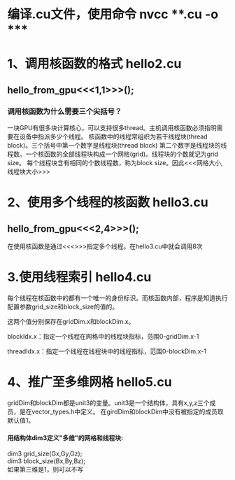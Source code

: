# 编译.cu文件，使用命令 nvcc **.cu -o ***

# 1、调用核函数的格式 hello2.cu
## hello_from_gpu<<<1,1>>>();
### 调用核函数为什么需要三个尖括号？
一块GPU有很多块计算核心，可以支持很多thread。主机调用核函数必须指明需要在设备中指派多少个线程。
核函数中的线程常组织为若干线程块(thread block)。三个括号中第一个数字是线程块(thread block)
第二个数字是线程块的线程数。一个核函数的全部线程块构成一个网格(grid)。线程块的个数就记为grid size。
每个线程块含有相同的个数线程数，称为block size。因此<<<网格大小,线程块大小>>>

# 2、使用多个线程的核函数 hello3.cu
## hello_from_gpu<<<2,4>>>();
在使用核函数是通过<<<>>>指定多个线程。在hello3.cu中就会调用8次 

# 3.使用线程索引 hello4.cu
每个线程在核函数中的都有一个唯一的身份标识。而核函数内部，程序是知道执行配置参数grid_size和block_size的值的。

这两个值分别保存在gridDim.x和blockDim.x。

blockIdx.x：指定一个线程在网格中的线程块指标，范围0-gridDim.x-1

threadIdx.x：指定一个线程在线程块中的线程指标，范围0-blockDim.x-1

# 4、推广至多维网格 hello5.cu
gridDim和blockDim都是unit3的变量。unit3是一个结构体，具有x,y,z三个成员，是在vector_types.h中定义。
在girdDim和blockDim中没有被指定的成员取默认值1。
#### 用结构体dim3定义"多维"的网格和线程块:
dim3 grid_size(Gx,Gy,Gz); <br>
dim3 block_size(Bx,By,Bz); <br>
如果第三维是1，则可以不写  



